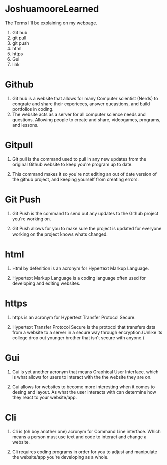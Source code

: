 # JoshuamooreLearned
The Terms I'll be explaining on my webpage.
1. Git hub
2. git pull
3. git push
4. html
5. https
6. Gui
7. link

# Github

1. Git hub is a website that allows for many Computer scientist (Nerds) to congrate and share their experieces, answer queastions, and build portfolios in coding.
2. The website acts as a server for all computer science needs and questions. Allowing people to create and share, videogames, programs, and lessons. 

# Gitpull

1. Git pull is the command used to pull in any new updates from the original Github website to keep you're program up to date.

2. This command makes it so you're not editing an out of date version of the github project, and keeping yourself from creating errors.

# Git Push

1. Git Push is the command to send out any updates to the Github project you're working on.

2. Git Push allows for you to make sure the project is updated for everyone working on the project knows whats changed.

# html

1. Html by defenition is an acronym for Hypertext Markup Language.

2. Hypertext Markup Language is a coding language often used for developing and editing websites.

# https

1. https is an acronym for Hypertext Transfer Protocol Secure.

2. Hypertext Transfer Protocol Secure Is the protocol that transfers data from a website to a server in a secure way through encryption.(Unlike its college drop out younger brother that isn't secure with anyone.)

# Gui

1. Gui is yet another acronym that means Graphical User Interface. which is what allows for users to interact with the the website they are on.

2. Gui allows for websites to become more interesting when it comes to desing and layout. As what the user interacts with can determine how they react to your website/app.

# Cli

1. Cli is (oh boy another one) acronym for Command Line interface. Which means a person must use text and code to interact and change a website. 

2. Cli requires coding programs in order for you to adjust and manipulate the website/app you're developing as a whole. 
